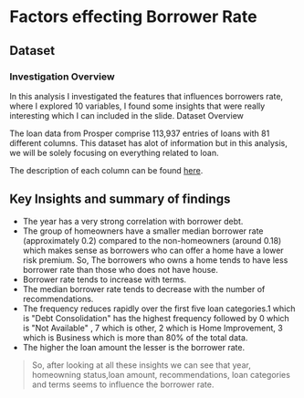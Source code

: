 # Factors effecting Borrower Rate

## Dataset


### Investigation Overview

In this analysis I investigated the features that influences borrowers rate, where I explored 10 variables, I found some insights that were really interesting which I can included in the slide.
Dataset Overview

The loan data from Prosper comprise 113,937 entries of loans with 81 different columns. This dataset has alot of information but in this analysis, we will be solely focusing on everything related to loan.

The description of each column can be found [here](https://docs.google.com/spreadsheets/d/1gDyi_L4UvIrLTEC6Wri5nbaMmkGmLQBk-Yx3z0XDEtI/edit#gid=0).



## Key Insights and summary of findings

- The year has a very strong correlation with borrower debt.
- The group of homeowners have a smaller median borrower rate (approximately 0.2) compared to the non-homeowners (around 0.18) which makes sense as borrowers who can offer a home have a lower risk premium. So, The borrowers who owns a home tends to have less borrower rate than those who does not have house.
- Borrower rate tends to increase with terms.
- The median borrower rate tends to decrease with the number of recommendations. 
- The frequency reduces rapidly over the first five loan categories.1 which is "Debt Consolidation" has the highest frequency followed by 0 which is "Not Available" , 7 which is other, 2 which is Home Improvement, 3 which is Business which is more than 80% of the total data.
- The higher the loan amount the lesser is the borrower rate.

>So, after looking at all these insights we can see that year, homeowning status,loan amount, recommendations, loan categories and terms seems to influence the borrower rate.


